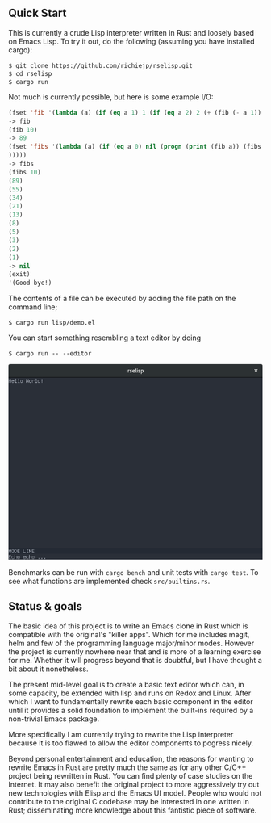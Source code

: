 Quick Start
-----------

This is currently a crude Lisp interpreter written in Rust and loosely based
on Emacs Lisp. To try it out, do the following (assuming you have installed
cargo):

```
$ git clone https://github.com/richiejp/rselisp.git
$ cd rselisp
$ cargo run
```

Not much is currently possible, but here is some example I/O:

```lisp
(fset 'fib '(lambda (a) (if (eq a 1) 1 (if (eq a 2) 2 (+ (fib (- a 1)) (fib (- a 2)))))))
-> fib
(fib 10)
-> 89
(fset 'fibs '(lambda (a) (if (eq a 0) nil (progn (print (fib a)) (fibs (- a 1
)))))
-> fibs
(fibs 10)
(89)
(55)
(34)
(21)
(13)
(8)
(5)
(3)
(2)
(1)
-> nil
(exit)
'(Good bye!)
```

The contents of a file can be executed by adding the file path on the command line;

```
$ cargo run lisp/demo.el
```

You can start something resembling a text editor by doing

```
$ cargo run -- --editor
```

![Mock Editor](mock-editor.png)

Benchmarks can be run with `cargo bench` and unit tests with `cargo test`. To
see what functions are implemented check `src/builtins.rs`.

Status & goals
--------------

The basic idea of this project is to write an Emacs clone in Rust which is
compatible with the original's "killer apps". Which for me includes magit,
helm and few of the programming language major/minor modes. However the
project is currently nowhere near that and is more of a learning exercise for
me. Whether it will progress beyond that is doubtful, but I have thought a bit
about it nonetheless.

The present mid-level goal is to create a basic text editor which can, in some
capacity, be extended with lisp and runs on Redox and Linux. After which I
want to fundamentally rewrite each basic component in the editor until it
provides a solid foundation to implement the built-ins required by a
non-trivial Emacs package.

More specifically I am currently trying to rewrite the Lisp interpreter
because it is too flawed to allow the editor components to pogress nicely.

Beyond personal entertainment and education, the reasons for wanting to
rewrite Emacs in Rust are pretty much the same as for any other C/C++ project
being rewritten in Rust. You can find plenty of case studies on the
Internet. It may also benefit the original project to more aggressively try
out new technologies with Elisp and the Emacs UI model. People who would not
contribute to the original C codebase may be interested in one written in
Rust; disseminating more knowledge about this fantistic piece of software.
